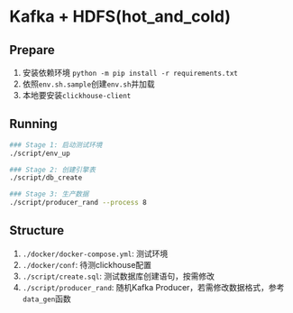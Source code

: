# Kafka + HDFS(hot_and_cold)

## Prepare

1. 安装依赖环境 `python -m pip install -r requirements.txt`
2. 依照`env.sh.sample`创建`env.sh`并加载
3. 本地要安装`clickhouse-client`

## Running

```bash
### Stage 1: 启动测试环境
./script/env_up

### Stage 2: 创建引擎表
./script/db_create

### Stage 3: 生产数据
./script/producer_rand --process 8
```

## Structure

1. `./docker/docker-compose.yml`: 测试环境
2. `./docker/conf`: 待测clickhouse配置
3. `./script/create.sql`: 测试数据库创建语句，按需修改
4. `./script/producer_rand`: 随机Kafka Producer，若需修改数据格式，参考`data_gen`函数
